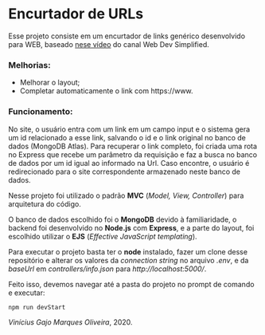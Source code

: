 # Encurtador de URLs

Esse projeto consiste em um encurtador de links genérico desenvolvido para WEB, baseado <a href="https://www.youtube.com/watch?v=SLpUKAGnm-g">nese vídeo</a> do canal Web Dev Simplified.

### Melhorias:

* Melhorar o layout;
* Completar automaticamente o link com https://www.

### Funcionamento:
No site, o usuário entra com um link em um campo input e o sistema gera um id relacionado a esse link, salvando o id e o link original no banco de dados (MongoDB Atlas). Para recuperar o link completo, foi criada uma rota no Express que recebe um parâmetro da requisição e faz a busca no banco de dados por um id igual ao informado na Url. Caso encontre, o usuário é redirecionado para o site correspondente armazenado neste banco de dados.

Nesse projeto foi utilizado o padrão <strong>MVC</strong> (<i>Model, View, Controller</i>) para arquitetura do código.

O banco de dados escolhido foi o <strong>MongoDB</strong> devido à familiaridade, o backend foi desenvolvido no <strong>Node.js</strong> com <strong>Express</strong>, e a parte do layout, foi escolhido utilizar o <strong>EJS</strong> (<i>Effective JavaScript templating</i>).

Para executar o projeto basta ter o <strong>node</strong> instalado, fazer um clone desse repositório e alterar os valores da <i>connection string</i> no arquivo <i>.env</i>, e da <i>baseUrl</i> em <i>controllers/info.json</i> para <i>http://localhost:5000/</i>.

Feito isso, devemos navegar até a pasta do projeto no prompt de comando e executar:

~~~
npm run devStart
~~~

<i>Vinícius Gajo Marques Oliveira</i>, 2020.
